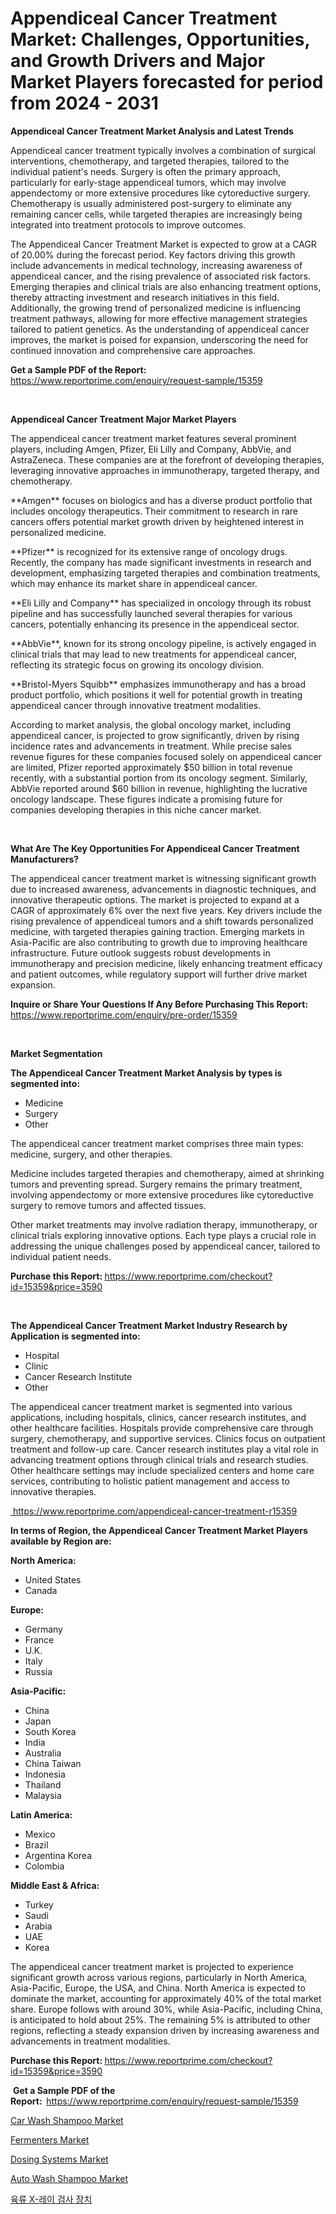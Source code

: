 <p><h1>Appendiceal Cancer Treatment Market: Challenges, Opportunities, and Growth Drivers and Major Market Players forecasted for period from 2024 - 2031</h1></p><p><strong>Appendiceal Cancer Treatment Market Analysis and Latest Trends</strong></p>
<p><p>Appendiceal cancer treatment typically involves a combination of surgical interventions, chemotherapy, and targeted therapies, tailored to the individual patient's needs. Surgery is often the primary approach, particularly for early-stage appendiceal tumors, which may involve appendectomy or more extensive procedures like cytoreductive surgery. Chemotherapy is usually administered post-surgery to eliminate any remaining cancer cells, while targeted therapies are increasingly being integrated into treatment protocols to improve outcomes.</p><p>The Appendiceal Cancer Treatment Market is expected to grow at a CAGR of 20.00% during the forecast period. Key factors driving this growth include advancements in medical technology, increasing awareness of appendiceal cancer, and the rising prevalence of associated risk factors. Emerging therapies and clinical trials are also enhancing treatment options, thereby attracting investment and research initiatives in this field. Additionally, the growing trend of personalized medicine is influencing treatment pathways, allowing for more effective management strategies tailored to patient genetics. As the understanding of appendiceal cancer improves, the market is poised for expansion, underscoring the need for continued innovation and comprehensive care approaches.</p></p>
<p><strong>Get a Sample PDF of the Report:&nbsp;</strong> <a href="https://www.reportprime.com/enquiry/request-sample/15359">https://www.reportprime.com/enquiry/request-sample/15359</a></p>
<p>&nbsp;</p>
<p><strong>Appendiceal Cancer Treatment Major Market Players</strong></p>
<p><p>The appendiceal cancer treatment market features several prominent players, including Amgen, Pfizer, Eli Lilly and Company, AbbVie, and AstraZeneca. These companies are at the forefront of developing therapies, leveraging innovative approaches in immunotherapy, targeted therapy, and chemotherapy.</p><p>**Amgen** focuses on biologics and has a diverse product portfolio that includes oncology therapeutics. Their commitment to research in rare cancers offers potential market growth driven by heightened interest in personalized medicine.</p><p>**Pfizer** is recognized for its extensive range of oncology drugs. Recently, the company has made significant investments in research and development, emphasizing targeted therapies and combination treatments, which may enhance its market share in appendiceal cancer.</p><p>**Eli Lilly and Company** has specialized in oncology through its robust pipeline and has successfully launched several therapies for various cancers, potentially enhancing its presence in the appendiceal sector.</p><p>**AbbVie**, known for its strong oncology pipeline, is actively engaged in clinical trials that may lead to new treatments for appendiceal cancer, reflecting its strategic focus on growing its oncology division.</p><p>**Bristol-Myers Squibb** emphasizes immunotherapy and has a broad product portfolio, which positions it well for potential growth in treating appendiceal cancer through innovative treatment modalities.</p><p>According to market analysis, the global oncology market, including appendiceal cancer, is projected to grow significantly, driven by rising incidence rates and advancements in treatment. While precise sales revenue figures for these companies focused solely on appendiceal cancer are limited, Pfizer reported approximately $50 billion in total revenue recently, with a substantial portion from its oncology segment. Similarly, AbbVie reported around $60 billion in revenue, highlighting the lucrative oncology landscape. These figures indicate a promising future for companies developing therapies in this niche cancer market.</p></p>
<p>&nbsp;</p>
<p><strong>What Are The Key Opportunities For Appendiceal Cancer Treatment Manufacturers?</strong></p>
<p><p>The appendiceal cancer treatment market is witnessing significant growth due to increased awareness, advancements in diagnostic techniques, and innovative therapeutic options. The market is projected to expand at a CAGR of approximately 6% over the next five years. Key drivers include the rising prevalence of appendiceal tumors and a shift towards personalized medicine, with targeted therapies gaining traction. Emerging markets in Asia-Pacific are also contributing to growth due to improving healthcare infrastructure. Future outlook suggests robust developments in immunotherapy and precision medicine, likely enhancing treatment efficacy and patient outcomes, while regulatory support will further drive market expansion.</p></p>
<p><strong>Inquire or Share Your Questions If Any Before Purchasing This Report:</strong> <a href="https://www.reportprime.com/enquiry/pre-order/15359">https://www.reportprime.com/enquiry/pre-order/15359</a></p>
<p>&nbsp;</p>
<p><strong>Market Segmentation</strong></p>
<p><strong>The Appendiceal Cancer Treatment Market Analysis by types is segmented into:</strong></p>
<p><ul><li>Medicine</li><li>Surgery</li><li>Other</li></ul></p>
<p><p>The appendiceal cancer treatment market comprises three main types: medicine, surgery, and other therapies. </p><p>Medicine includes targeted therapies and chemotherapy, aimed at shrinking tumors and preventing spread. Surgery remains the primary treatment, involving appendectomy or more extensive procedures like cytoreductive surgery to remove tumors and affected tissues. </p><p>Other market treatments may involve radiation therapy, immunotherapy, or clinical trials exploring innovative options. Each type plays a crucial role in addressing the unique challenges posed by appendiceal cancer, tailored to individual patient needs.</p></p>
<p><strong>Purchase this Report:&nbsp;</strong><a href="https://www.reportprime.com/checkout?id=15359&price=3590">https://www.reportprime.com/checkout?id=15359&price=3590</a></p>
<p>&nbsp;</p>
<p><strong>The Appendiceal Cancer Treatment Market Industry Research by Application is segmented into:</strong></p>
<p><ul><li>Hospital</li><li>Clinic</li><li>Cancer Research Institute</li><li>Other</li></ul></p>
<p><p>The appendiceal cancer treatment market is segmented into various applications, including hospitals, clinics, cancer research institutes, and other healthcare facilities. Hospitals provide comprehensive care through surgery, chemotherapy, and supportive services. Clinics focus on outpatient treatment and follow-up care. Cancer research institutes play a vital role in advancing treatment options through clinical trials and research studies. Other healthcare settings may include specialized centers and home care services, contributing to holistic patient management and access to innovative therapies.</p></p>
<p><a href="https://www.reportprime.com/appendiceal-cancer-treatment-r15359">&nbsp;https://www.reportprime.com/appendiceal-cancer-treatment-r15359</a></p>
<p><strong>In terms of Region, the Appendiceal Cancer Treatment Market Players available by Region are:</strong></p>
<p>
    <p> <strong> North America: </strong>
        <ul>
            <li>United States</li>
            <li>Canada</li>
        </ul>
        </p> 
    <p> <strong> Europe: </strong>
        <ul>
            <li>Germany</li>
            <li>France</li>
            <li>U.K.</li>
            <li>Italy</li>
            <li>Russia</li>
        </ul>
        </p> 
    <p> <strong> Asia-Pacific: </strong>
        <ul>
            <li>China</li>
            <li>Japan</li>
            <li>South Korea</li>
            <li>India</li>
            <li>Australia</li>
            <li>China Taiwan</li>
            <li>Indonesia</li>
            <li>Thailand</li>
            <li>Malaysia</li>
        </ul>
        </p> 
    <p> <strong> Latin America: </strong>
        <ul>
            <li>Mexico</li>
            <li>Brazil</li>
            <li>Argentina Korea</li>
            <li>Colombia</li>
        </ul>
        </p> 
    <p> <strong> Middle East & Africa: </strong>
        <ul>
            <li>Turkey</li>
            <li>Saudi</li>
            <li>Arabia</li>
            <li>UAE</li>
            <li>Korea</li>
        </ul>
    </p>
    </p>
<p><p>The appendiceal cancer treatment market is projected to experience significant growth across various regions, particularly in North America, Asia-Pacific, Europe, the USA, and China. North America is expected to dominate the market, accounting for approximately 40% of the total market share. Europe follows with around 30%, while Asia-Pacific, including China, is anticipated to hold about 25%. The remaining 5% is attributed to other regions, reflecting a steady expansion driven by increasing awareness and advancements in treatment modalities.</p></p>
<p><strong>Purchase this Report: </strong><a href="https://www.reportprime.com/checkout?id=15359&price=3590">https://www.reportprime.com/checkout?id=15359&price=3590</a></p>
<p>&nbsp;<strong>Get a Sample PDF of the Report:&nbsp;&nbsp;</strong><a href="https://www.reportprime.com/enquiry/request-sample/15359">https://www.reportprime.com/enquiry/request-sample/15359</a></p>
<p><strong></strong></p>
<p><p><a href="https://issuu.com/reportprime-2/docs/car-wash-shampoo-market-size-2030.p_23e576bd965776">Car Wash Shampoo Market</a></p><p><a href="https://www.linkedin.com/pulse/driving-factors-behind-fermenters-market-trends-applications-klihe?trackingId=0PuYbdZkSd2XSSaIoYzKqg%3D%3D">Fermenters Market</a></p><p><a href="https://www.linkedin.com/pulse/navigating-global-dosing-systems-market-from-trends-strategy-spy4e?trackingId=seuMAkHNRRO7p9uW8%2B8rWg%3D%3D">Dosing Systems Market</a></p><p><a href="https://issuu.com/reportprime-2/docs/auto-wash-shampoo-market-size-2030._32ad90ef7a3fbb">Auto Wash Shampoo Market</a></p><p><a href="https://medium.com/@dazmoore2010_16676/%EC%84%B8%EA%B3%84-meat-x-ray-inspection-devices-market-%EC%9D%80-2024%EC%97%90%EC%84%9C-2031%EB%A1%9C-%EC%97%B0%ED%8F%89%EA%B7%A0-%EC%A6%9D%EA%B0%80%EC%9C%A8%EC%9D%84-%EB%B3%B4%EC%9D%BC-%EA%B2%83%EC%9C%BC%EB%A1%9C-%EC%98%88%EC%83%81%EB%90%A9%EB%8B%88%EB%8B%A4-5dfe5b125288">육류 X-레이 검사 장치</a></p></p>